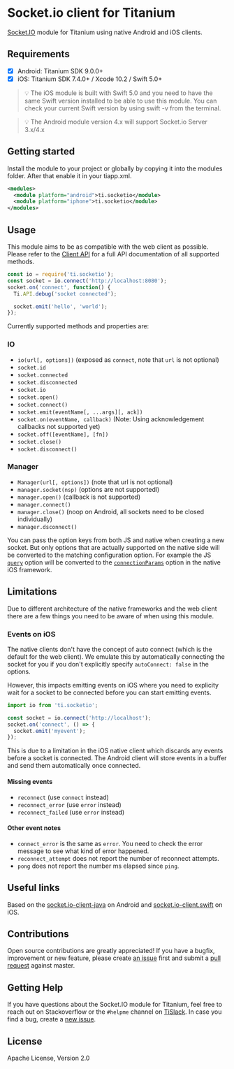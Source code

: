 # Socket.io client for Titanium

[Socket.IO](https://socket.io) module for Titanium using native Android and iOS clients.

## Requirements

- [x] Android: Titanium SDK 9.0.0+
- [x] iOS: Titanium SDK 7.4.0+ / Xcode 10.2 / Swift 5.0+

> 💡 The iOS module is built with Swift 5.0 and you need to have the same Swift version installed to be able to use this module. You can check your current Swift version by using swift -v from the terminal.

> 💡 The Android module version 4.x will support Socket.io Server 3.x/4.x

## Getting started

Install the module to your project or globally by copying it into the modules folder. After that enable it in your tiapp.xml.

```xml
<modules>
  <module platform="android">ti.socketio</module>
  <module platform="iphone">ti.socketio</module>
</modules>
```

## Usage

This module aims to be as compatible with the web client as possible. Please refer to the [Client API](https://socket.io/docs/client-api/) for a full API documentation of all supported methods.

```js
const io = require('ti.socketio');
const socket = io.connect('http://localhost:8080');
socket.on('connect', function() {
  Ti.API.debug('socket connected');

  socket.emit('hello', 'world');
});
```

Currently supported methods and properties are:

### IO

- `io(url[, options])` (exposed as `connect`, note that `url` is not optional)
- `socket.id`
- `socket.connected`
- `socket.disconnected`
- `socket.io`
- `socket.open()`
- `socket.connect()`
- `socket.emit(eventName[, ...args][, ack])`
- `socket.on(eventName, callback)` (Note: Using acknowledgement callbacks not supported yet)
- `socket.off([eventName], [fn])`
- `socket.close()`
- `socket.disconnect()`

### Manager

- `Manager(url[, options])` (note that url is not optional)
- `manager.socket(nsp)` (options are not supportedl)
- `manager.open()` (callback is not supported)
- `manager.connect()`
- `manager.close()` (noop on Android, all sockets need to be closed individually)
- `manager.dsconnect()`

You can pass the option keys from both JS and native when creating a new socket. But only options that are actually supported on the native side will be converted to the matching configuration option. For example the JS [`query`](https://socket.io/docs/client-api/#new-manager-url-options) option will be converted to the [`connectionParams`](https://nuclearace.github.io/Socket.IO-Client-Swift/Enums/SocketIOClientOption.html#/s:8SocketIO0A14IOClientOptionO13connectParamsACs10DictionaryVySSypGcACmF) option in the native iOS framework.

## Limitations

Due to different architecture of the native frameworks and the web client there are a few things you need to be aware of when using this module.

### Events on iOS

The native clients don't have the concept of auto connect (which is the default for the web client). We emulate this by automatically connecting the socket for you if you don't explicitly specify `autoConnect: false` in the options.

However, this impacts emitting events on iOS where you need to explicity wait for a socket to be connected before you can start emitting events.

```js
import io from 'ti.socketio';

const socket = io.connect('http://localhost');
socket.on('connect', () => {
  socket.emit('myevent');
});
```

This is due to a limitation in the iOS native client which discards any events before a socket is connected. The Android client will store events in a buffer and send them automatically once connected.

#### Missing events

- `reconnect` (use `connect` instead)
- `reconnect_error` (use `error` instead)
- `reconnect_failed` (use `error` instead)

#### Other event notes

- `connect_error` is the same as `error`. You need to check the error message to see what kind of error happened.
- `reconnect_attempt` does not report the number of reconnect attempts.
- `pong` does not report the number ms elapsed since `ping`.

## Useful links

Based on the [socket.io-client-java](https://github.com/socketio/socket.io-client-java) on Android and [socket.io-client.swift](https://github.com/socketio/socket.io-client-swift) on iOS.

## Contributions

Open source contributions are greatly appreciated! If you have a bugfix, improvement or new feature, please create
[an issue](https://github.com/tidev/titanium-socketio/issues/new) first and submit a [pull request](https://github.com/tidev/titanium-socketio/pulls/new) against master.

## Getting Help

If you have questions about the Socket.IO module for Titanium, feel free to reach out on Stackoverflow or the
`#helpme` channel on [TiSlack](http://tislack.org). In case you find a bug, create a [new issue](/issues/new).

## License

Apache License, Version 2.0
